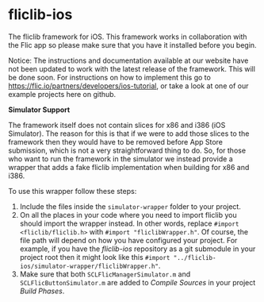 # fliclib-ios
The fliclib framework for iOS.
This framework works in collaboration with the Flic app so please make sure that you have it installed before you begin.

Notice: The instructions and documentation available at our website have not been updated to work with the latest release of the framework. This will be done soon.
For instructions on how to implement this go to https://flic.io/partners/developers/ios-tutorial, or take a look at one of our example projects here on github.

**Simulator Support**

The framework itself does not contain slices for x86 and i386 (iOS Simulator). The reason for this is that if we were to add those slices to the framework then
they would have to be removed before App Store submission, which is not a very straightforward thing to do. So, for those who want to run the framework in the simulator
we instead provide a wrapper that adds a fake fliclib implementation when building for x86 and i386.

To use this wrapper follow these steps:

1. Include the files inside the `simulator-wrapper` folder to your project.
2. On all the places in your code where you need to import fliclib you should import the wrapper instead. In other words, replace `#import <fliclib/fliclib.h>` with `#import "fliclibWrapper.h"`. Of course, the file path will depend on how you have configured your project. For example, if you have the *fliclib-ios* repository as a git submodule in your project root then it might look like this `#import "../fliclib-ios/simulator-wrapper/fliclibWrapper.h"`.
3. Make sure that both `SCLFlicManagerSimulator.m` and `SCLFlicButtonSimulator.m` are added to *Compile Sources* in your project *Build Phases*.
